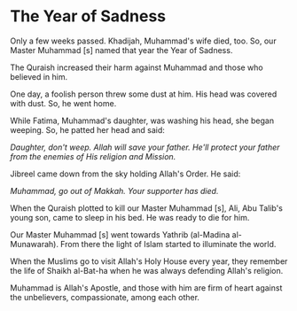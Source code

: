 The Year of Sadness
===================

Only a few weeks passed. Khadijah, Muhammad's wife died, too. So, our
Master Muhammad [s] named that year the Year of Sadness.

The Quraish increased their harm against Muhammad and those who believed
in him.

One day, a foolish person threw some dust at him. His head was covered
with dust. So, he went home.

While Fatima, Muhammad's daughter, was washing his head, she began
weeping. So, he patted her head and said:

*Daughter, don't weep. Allah will save your father. He'll protect your
father from the enemies of His religion and Mission.*

Jibreel came down from the sky holding Allah's Order. He said:

*Muhammad, go out of Makkah. Your supporter has died.*

When the Quraish plotted to kill our Master Muhammad [s], Ali, Abu
Talib's young son, came to sleep in his bed. He was ready to die for
him.

Our Master Muhammad [s] went towards Yathrib (al-Madina al-Munawarah).
From there the light of Islam started to illuminate the world.

When the Muslims go to visit Allah's Holy House every year, they
remember the life of Shaikh al-Bat-ha when he was always defending
Allah's religion.

Muhammad is Allah's Apostle, and those with him are firm of heart
against the unbelievers, compassionate, among each other.


